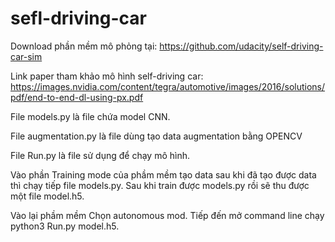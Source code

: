 # sefl-driving-car
Download phần mềm mô phỏng tại: https://github.com/udacity/self-driving-car-sim

Link paper tham khảo mô hình self-driving car: https://images.nvidia.com/content/tegra/automotive/images/2016/solutions/pdf/end-to-end-dl-using-px.pdf

File models.py là file chứa model CNN.

File augmentation.py là file dùng tạo data augmentation bằng OPENCV

File Run.py là file sử dụng để chạy mô hình.

Vào phần Training mode của phầm mềm tạo data sau khi đã tạo được data thì chạy tiếp file models.py. Sau khi train được models.py rồi sẽ
thu được một file model.h5.

Vào lại phầm mềm Chọn autonomous mod. Tiếp đến mở command line chạy python3 Run.py model.h5.

